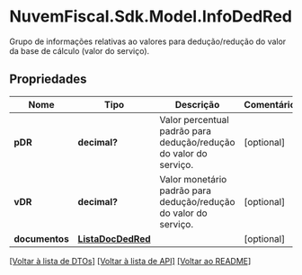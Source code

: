 # NuvemFiscal.Sdk.Model.InfoDedRed
Grupo de informações relativas ao valores para dedução/redução do valor da base de cálculo (valor do serviço).

## Propriedades

Nome | Tipo | Descrição | Comentários
------------ | ------------- | ------------- | -------------
**pDR** | **decimal?** | Valor percentual padrão para dedução/redução do valor do serviço. | [optional] 
**vDR** | **decimal?** | Valor monetário padrão para dedução/redução do valor do serviço. | [optional] 
**documentos** | [**ListaDocDedRed**](ListaDocDedRed.md) |  | [optional] 

[[Voltar à lista de DTOs]](../README.md#documentation-for-models) [[Voltar à lista de API]](../README.md#documentation-for-api-endpoints) [[Voltar ao README]](../README.md)

